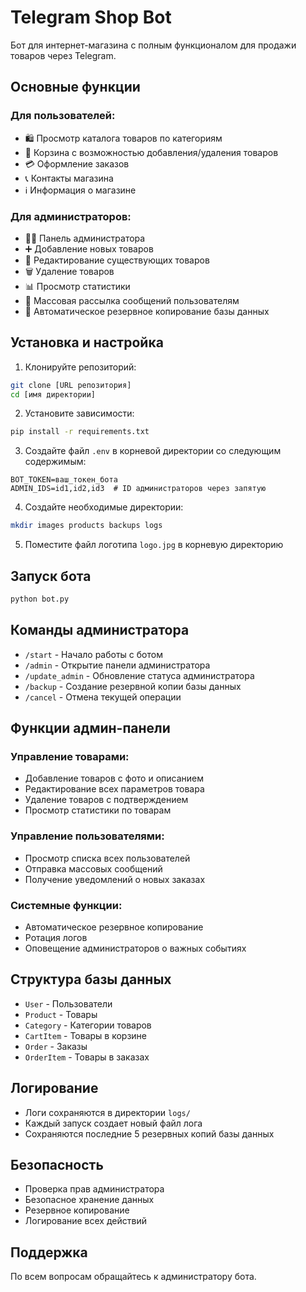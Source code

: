 # Telegram Shop Bot

Бот для интернет-магазина с полным функционалом для продажи товаров через Telegram.

## Основные функции

### Для пользователей:
- 🛍 Просмотр каталога товаров по категориям
- 🛒 Корзина с возможностью добавления/удаления товаров
- 💳 Оформление заказов
- 📞 Контакты магазина
- ℹ️ Информация о магазине

### Для администраторов:
- 👨‍💼 Панель администратора
- ➕ Добавление новых товаров
- 📝 Редактирование существующих товаров
- 🗑 Удаление товаров
- 📊 Просмотр статистики
- 📢 Массовая рассылка сообщений пользователям
- 💾 Автоматическое резервное копирование базы данных

## Установка и настройка

1. Клонируйте репозиторий:
```bash
git clone [URL репозитория]
cd [имя директории]
```

2. Установите зависимости:
```bash
pip install -r requirements.txt
```

3. Создайте файл `.env` в корневой директории со следующим содержимым:
```env
BOT_TOKEN=ваш_токен_бота
ADMIN_IDS=id1,id2,id3  # ID администраторов через запятую
```

4. Создайте необходимые директории:
```bash
mkdir images products backups logs
```

5. Поместите файл логотипа `logo.jpg` в корневую директорию

## Запуск бота

```bash
python bot.py
```

## Команды администратора

- `/start` - Начало работы с ботом
- `/admin` - Открытие панели администратора
- `/update_admin` - Обновление статуса администратора
- `/backup` - Создание резервной копии базы данных
- `/cancel` - Отмена текущей операции

## Функции админ-панели

### Управление товарами:
- Добавление товаров с фото и описанием
- Редактирование всех параметров товара
- Удаление товаров с подтверждением
- Просмотр статистики по товарам

### Управление пользователями:
- Просмотр списка всех пользователей
- Отправка массовых сообщений
- Получение уведомлений о новых заказах

### Системные функции:
- Автоматическое резервное копирование
- Ротация логов
- Оповещение администраторов о важных событиях

## Структура базы данных

- `User` - Пользователи
- `Product` - Товары
- `Category` - Категории товаров
- `CartItem` - Товары в корзине
- `Order` - Заказы
- `OrderItem` - Товары в заказах

## Логирование

- Логи сохраняются в директории `logs/`
- Каждый запуск создает новый файл лога
- Сохраняются последние 5 резервных копий базы данных

## Безопасность

- Проверка прав администратора
- Безопасное хранение данных
- Резервное копирование
- Логирование всех действий

## Поддержка

По всем вопросам обращайтесь к администратору бота. 
